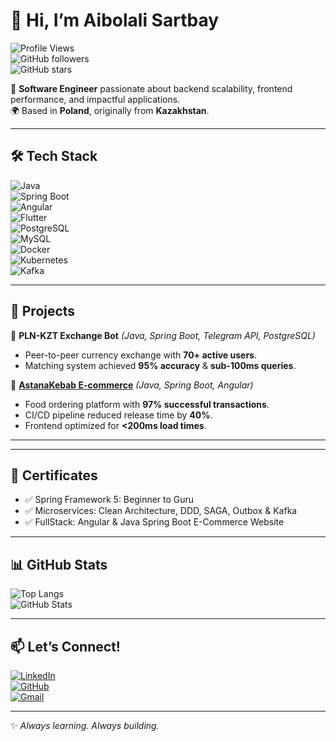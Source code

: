 # 👋 Hi, I’m Aibolali Sartbay  

![Profile Views](https://komarev.com/ghpvc/?username=aybolali&style=flat-square&color=blue)  
![GitHub followers](https://img.shields.io/github/followers/aybolali?style=social)  
![GitHub stars](https://img.shields.io/github/stars/aybolali?style=social)  

🚀 **Software Engineer** passionate about backend scalability, frontend performance, and impactful applications.  
🌍 Based in **Poland**, originally from **Kazakhstan**.  

---

## 🛠️ Tech Stack  

![Java](https://img.shields.io/badge/Java-ED8B00?style=for-the-badge&logo=openjdk&logoColor=white)  
![Spring Boot](https://img.shields.io/badge/Spring%20Boot-6DB33F?style=for-the-badge&logo=springboot&logoColor=white)  
![Angular](https://img.shields.io/badge/Angular-DD0031?style=for-the-badge&logo=angular&logoColor=white)  
![Flutter](https://img.shields.io/badge/Flutter-02569B?style=for-the-badge&logo=flutter&logoColor=white)  
![PostgreSQL](https://img.shields.io/badge/PostgreSQL-316192?style=for-the-badge&logo=postgresql&logoColor=white)  
![MySQL](https://img.shields.io/badge/MySQL-005C84?style=for-the-badge&logo=mysql&logoColor=white)  
![Docker](https://img.shields.io/badge/Docker-2496ED?style=for-the-badge&logo=docker&logoColor=white)  
![Kubernetes](https://img.shields.io/badge/Kubernetes-326CE5?style=for-the-badge&logo=kubernetes&logoColor=white)  
![Kafka](https://img.shields.io/badge/Apache%20Kafka-231F20?style=for-the-badge&logo=apachekafka&logoColor=white)  

---

## 🚀 Projects  

🔹 **PLN-KZT Exchange Bot** *(Java, Spring Boot, Telegram API, PostgreSQL)*  
- Peer-to-peer currency exchange with **70+ active users**.  
- Matching system achieved **95% accuracy** & **sub-100ms queries**.  

🔹 **[AstanaKebab E-commerce](https://github.com/aybolali/astanaKebab)** *(Java, Spring Boot, Angular)*  
- Food ordering platform with **97% successful transactions**.  
- CI/CD pipeline reduced release time by **40%**.  
- Frontend optimized for **<200ms load times**.  

---

 

---

## 📜 Certificates  

- ✅ Spring Framework 5: Beginner to Guru  
- ✅ Microservices: Clean Architecture, DDD, SAGA, Outbox & Kafka  
- ✅ FullStack: Angular & Java Spring Boot E-Commerce Website  

---

## 📊 GitHub Stats  

![Top Langs](https://github-readme-stats.vercel.app/api/top-langs/?username=aybolali&layout=compact&theme=radical)  
![GitHub Stats](https://github-readme-stats.vercel.app/api?username=aybolali&show_icons=true&theme=radical)  

---

## 📫 Let’s Connect!  

[![LinkedIn](https://img.shields.io/badge/LinkedIn-0A66C2?style=for-the-badge&logo=linkedin&logoColor=white)](https://www.linkedin.com/in/aybolali/)  
[![GitHub](https://img.shields.io/badge/GitHub-100000?style=for-the-badge&logo=github&logoColor=white)](https://github.com/aybolali)  
[![Gmail](https://img.shields.io/badge/Gmail-D14836?style=for-the-badge&logo=gmail&logoColor=white)](mailto:asartbai7@gmail.com)  

---

✨ *Always learning. Always building.*  
